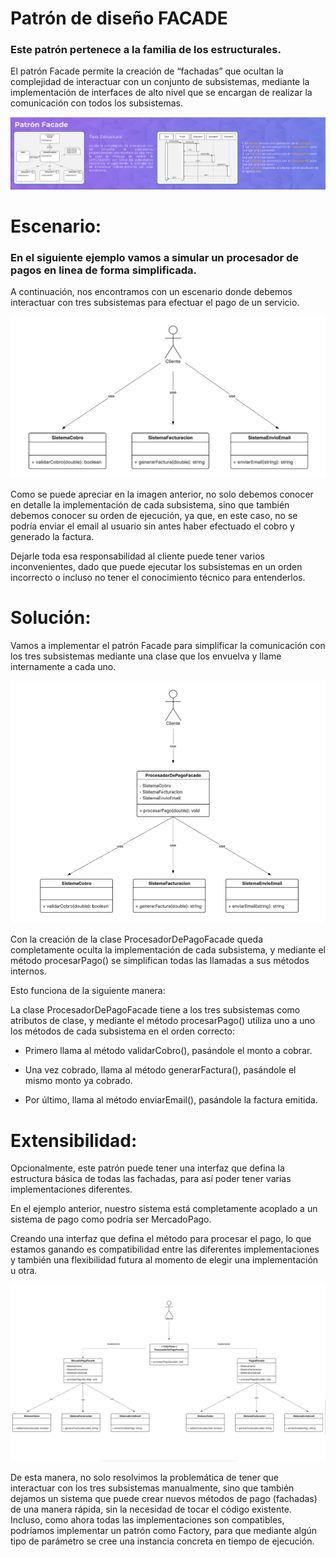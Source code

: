# Patrón de diseño FACADE

### Este patrón pertenece a la familia de los estructurales.

El patrón Facade permite la creación de “fachadas” que ocultan la complejidad de interactuar con un
conjunto de subsistemas, mediante la implementación de interfaces de alto nivel que se encargan de 
realizar la comunicación con todos los subsistemas.

![facade](./img/facade.png)


# Escenario:

### En el siguiente ejemplo vamos a simular un procesador de pagos en linea de forma simplificada.

A continuación, nos encontramos con un escenario donde debemos interactuar con tres subsistemas para
efectuar el pago de un servicio.

![procesador1](./img/procesadorPago1.png)

Como se puede apreciar en la imagen anterior, no solo debemos conocer en detalle la implementación de
cada subsistema, sino que también debemos conocer su orden de ejecución, ya que, en este caso, no se
podría enviar el email al usuario sin antes haber efectuado el cobro y generado la factura.

Dejarle toda esa responsabilidad al cliente puede tener varios inconvenientes, dado que puede ejecutar
los subsistemas en un orden incorrecto o incluso no tener el conocimiento técnico para entenderlos.

# Solución:

Vamos a implementar el patrón Facade para simplificar la comunicación con los tres subsistemas mediante
una clase que los envuelva y llame internamente a cada uno.


![procesador1](./img/procesadorPago2.png)

Con la creación de la clase ProcesadorDePagoFacade queda completamente oculta la implementación de cada
subsistema, y mediante el método procesarPago() se simplifican todas las llamadas a sus métodos internos.

Esto funciona de la siguiente manera:

La clase ProcesadorDePagoFacade tiene a los tres subsistemas como atributos de clase, y mediante el 
método procesarPago() utiliza uno a uno los métodos de cada subsistema en el orden correcto:

- Primero llama al método validarCobro(), pasándole el monto a cobrar.

- Una vez cobrado, llama al método generarFactura(), pasándole el mismo monto ya cobrado.

- Por último, llama al método enviarEmail(), pasándole la factura emitida.

# Extensibilidad:

Opcionalmente, este patrón puede tener una interfaz que defina la estructura básica de todas las
fachadas, para así poder tener varias implementaciones diferentes.

En el ejemplo anterior, nuestro sistema está completamente acoplado a un sistema de pago como podría
ser MercadoPago.

Creando una interfaz que defina el método para procesar el pago, lo que estamos ganando es 
compatibilidad entre las diferentes implementaciones y también una flexibilidad futura al momento
de elegir una implementación u otra.

![procesador1](./img/procesadorPago3.png)

De esta manera, no solo resolvimos la problemática de tener que interactuar con los tres subsistemas
manualmente, sino que también dejamos un sistema que puede crear nuevos métodos de pago (fachadas) de
una manera rápida, sin la necesidad de tocar el código existente. Incluso, como ahora todas las
implementaciones son compatibles, podríamos implementar un patrón como Factory, para que mediante
algún tipo de parámetro se cree una instancia concreta en tiempo de ejecución.